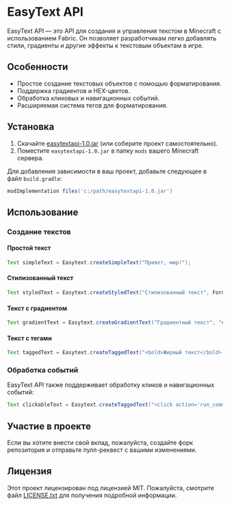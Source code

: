 
# EasyText API

EasyText API — это API для создания и управления текстом в Minecraft с использованием Fabric. Он позволяет разработчикам легко добавлять стили, градиенты и другие эффекты к текстовым объектам в игре.

## Особенности

- Простое создание текстовых объектов с помощью форматирования.
- Поддержка градиентов и HEX-цветов.
- Обработка кликовых и навигационных событий.
- Расширяемая система тегов для форматирования.

## Установка

1. Скачайте [easytextapi-1.0.jar](https://github.com/greentea1337/easytextapi/releases/latest/download/easytextapi-1.0.jar) (или соберите проект самостоятельно).
2. Поместите `easytextapi-1.0.jar` в папку `mods` вашего Minecraft сервера.

Для добавления зависимости в ваш проект, добавьте следующее в файл `build.gradle`:

```groovy
modImplementation files('c:/path/easytextapi-1.0.jar')
```

## Использование

### Создание текстов

#### Простой текст

```java
Text simpleText = Easytext.createSimpleText("Привет, мир!");
```

#### Стилизованный текст

```java
Text styledText = Easytext.createStyledText("Стилизованный текст", Formatting.BOLD, Formatting.ITALIC);
```

#### Текст с градиентом

```java
Text gradientText = Easytext.createGradientText("Градиентный текст", "#FF0000", "#0000FF");
```

#### Текст с тегами

```java
Text taggedText = Easytext.createTaggedText("<bold>Жирный текст</bold> <color=red>Красный текст</color>");
```

### Обработка событий

EasyText API также поддерживает обработку кликов и навигационных событий:

```java
Text clickableText = Easytext.createTaggedText("<click action='run_command' value='/say Привет!'>Нажми на меня!</click>");
```

## Участие в проекте

Если вы хотите внести свой вклад, пожалуйста, создайте форк репозитория и отправьте пулл-реквест с вашими изменениями.

## Лицензия

Этот проект лицензирован под лицензией MIT. Пожалуйста, смотрите файл [LICENSE.txt](LICENSE.txt) для получения подробной информации.
